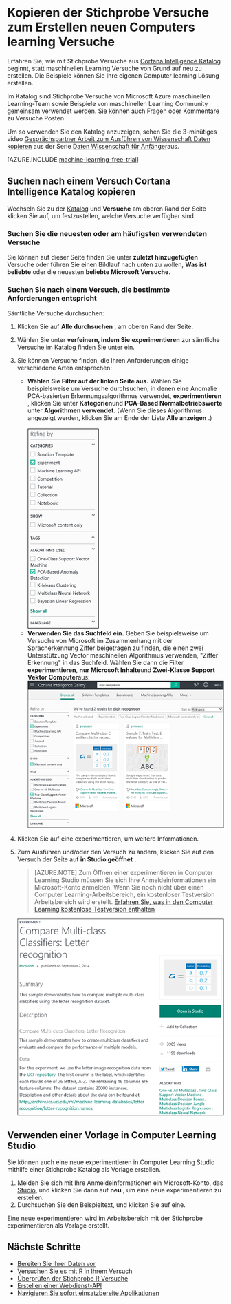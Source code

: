 <properties
    pageTitle="Kopieren maschinellen learning Stichprobe Versuche | Microsoft Azure"
    description="Informationen Sie zum Beispiel maschinellen learning Versuche verwenden, um neue Versuche mit Cortana Intelligence Katalog und lernen, Microsoft Azure Computer zu erstellen."
    services="machine-learning"
    documentationCenter=""
    authors="cjgronlund"
    manager="jhubbard"
    editor="cgronlun"/>

<tags
    ms.service="machine-learning"
    ms.workload="data-services"
    ms.tgt_pltfrm="na"
    ms.devlang="na"
    ms.topic="get-started-article"
    ms.date="08/17/2016"
    ms.author="cgronlun;chhavib;olgali"/>

# <a name="copy-sample-experiments-to-create-new-machine-learning-experiments"></a>Kopieren der Stichprobe Versuche zum Erstellen neuen Computers learning Versuche
Erfahren Sie, wie mit Stichprobe Versuche aus [Cortana Intelligence Katalog](http://gallery.cortanaintelligence.com/) beginnt, statt maschinellen Learning Versuche von Grund auf neu zu erstellen. Die Beispiele können Sie Ihre eigenen Computer learning Lösung erstellen.

Im Katalog sind Stichprobe Versuche von Microsoft Azure maschinellen Learning-Team sowie Beispiele von maschinellen Learning Community gemeinsam verwendet werden. Sie können auch Fragen oder Kommentare zu Versuche Posten.

Um so verwenden Sie den Katalog anzuzeigen, sehen Sie die 3-minütiges video [Gesprächspartner Arbeit zum Ausführen von Wissenschaft Daten kopieren](machine-learning-data-science-for-beginners-copy-other-peoples-work-to-do-data-science.md) aus der Serie [Daten Wissenschaft für Anfänger](machine-learning-data-science-for-beginners-the-5-questions-data-science-answers.md)aus.

[AZURE.INCLUDE [machine-learning-free-trial](../../includes/machine-learning-free-trial.md)]

## <a name="find-an-experiment-to-copy-in-cortana-intelligence-gallery"></a>Suchen nach einem Versuch Cortana Intelligence Katalog kopieren

Wechseln Sie zu der [Katalog](http://gallery.cortanaintelligence.com/) und **Versuche** am oberen Rand der Seite klicken Sie auf, um festzustellen, welche Versuche verfügbar sind.

### <a name="find-the-newest-or-most-popular-experiments"></a>Suchen Sie die neuesten oder am häufigsten verwendeten Versuche

Sie können auf dieser Seite finden Sie unter **zuletzt hinzugefügten** Versuche oder führen Sie einen Bildlauf nach unten zu wollen, **Was ist beliebte** oder die neuesten **beliebte Microsoft Versuche**.

### <a name="look-for-an-experiment-that-meets-specific-requirements"></a>Suchen Sie nach einem Versuch, die bestimmte Anforderungen entspricht

Sämtliche Versuche durchsuchen:

1. Klicken Sie auf **Alle durchsuchen** , am oberen Rand der Seite.
2. Wählen Sie unter **verfeinern, indem Sie** **experimentieren** zur sämtliche Versuche im Katalog finden Sie unter ein.
3. Sie können Versuche finden, die Ihren Anforderungen einige verschiedene Arten entsprechen:
    * **Wählen Sie Filter auf der linken Seite aus.** Wählen Sie beispielsweise um Versuche durchsuchen, in denen eine Anomalie PCA-basierten Erkennungsalgorithmus verwendet, **experimentieren** , klicken Sie unter **Kategorien**und **PCA-Based Normalbetriebswerte** unter **Algorithmen verwendet**. (Wenn Sie dieses Algorithmus angezeigt werden, klicken Sie am Ende der Liste **Alle anzeigen** .)<br></br>
      ![](./media/machine-learning-sample-experiments/refine-the-view.png)
    *  **Verwenden Sie das Suchfeld ein.** Geben Sie beispielsweise um Versuche von Microsoft im Zusammenhang mit der Spracherkennung Ziffer beigetragen zu finden, die einen zwei Unterstützung Vector maschinellen Algorithmus verwenden, "Ziffer Erkennung" in das Suchfeld. Wählen Sie dann die Filter **experimentieren**, **nur Microsoft Inhalte**und **Zwei-Klasse Support Vektor Computer**aus:![](./media/machine-learning-sample-experiments/search-for-experiments.png) 
4. Klicken Sie auf eine experimentieren, um weitere Informationen.
5. Zum Ausführen und/oder den Versuch zu ändern, klicken Sie auf den Versuch der Seite auf **in Studio geöffnet** .

    > [AZURE.NOTE] Zum Öffnen einer experimentieren in Computer Learning Studio müssen Sie sich Ihre Anmeldeinformationen ein Microsoft-Konto anmelden. Wenn Sie noch nicht über einen Computer Learning-Arbeitsbereich, ein kostenloser Testversion Arbeitsbereich wird erstellt. [Erfahren Sie, was in den Computer Learning kostenlose Testversion enthalten](https://azure.microsoft.com/pricing/details/machine-learning/)

    ![](./media/machine-learning-sample-experiments/example-experiment.png) 


## <a name="use-a-template-in-machine-learning-studio"></a>Verwenden einer Vorlage in Computer Learning Studio

Sie können auch eine neue experimentieren in Computer Learning Studio mithilfe einer Stichprobe Katalog als Vorlage erstellen.

1. Melden Sie sich mit Ihre Anmeldeinformationen ein Microsoft-Konto, das [Studio](https://studio.azureml.net), und klicken Sie dann auf **neu** , um eine neue experimentieren zu erstellen.
2. Durchsuchen Sie den Beispieltext, und klicken Sie auf eine.

Eine neue experimentieren wird im Arbeitsbereich mit der Stichprobe experimentieren als Vorlage erstellt.

## <a name="next-steps"></a>Nächste Schritte
- [Bereiten Sie Ihrer Daten vor](machine-learning-data-science-import-data.md)
- [Versuchen Sie es mit R in Ihrem Versuch](machine-learning-r-quickstart.md)
- [Überprüfen der Stichprobe R Versuche](machine-learning-r-csharp-web-service-examples.md)
- [Erstellen einer Webdienst-API](machine-learning-publish-a-machine-learning-web-service.md)
- [Navigieren Sie sofort einsatzbereite Applikationen](https://datamarket.azure.com/browse?query=machine+learning)
